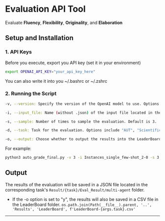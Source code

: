 # Evaluation API Tool
Evaluate **Fluency**, **Flexibility**, **Originality**, and **Elaboration**

## Setup and Installation


### 1. API Keys
Before you execute, export you API key (set it in your environment)
   ```bash
   export OPENAI_API_KEY="your_api_key_here"
   ```
   You can also write it into you ~/.bashrc or ~/.zshrc

### 2. Running the Script
  ```bash
  -v, --version: Specify the version of the OpenAI model to use. Options are "3" (for GPT-3.5) and "4" (for GPT-4). Default is "3".

  -i, --input_file: Name (without .json) of the input file located in the Results/{task}/Output/multi_agent directory. {task} is "AUT", "Scientific", "Instances", or "Similarities"

  -s, --sample: Number of times to sample the evaluation. Default is 3.

  -d, --task: Task for the evaluation. Options include "AUT", "Scientific", "Instances", and "Similarities". Default is "AUT".

  -o, --output: Choose whether to output the results into the LeaderBoard or not. Options are "y" (yes) and "n" (no). Default is "n".
  ```

For example: 
  ```bash
  python3 auto_grade_final.py -v 3 -i Instances_single_few-shot_2-0 -s 3 -d Instances -o y
  ```

## Output 
The results of the evaluation will be saved in a JSON file located in the corresponding task's `Result/{task}/Eval_Result/multi-agent` folder. 
- If the -o option is set to "y", the results will also be saved in a CSV file in the LeaderBoard folder.
`os.path.join(Path(__file__).parent, '..', 'Results', 'LeaderBoard', f'LeaderBoard-{args.task}.csv'`
-----
